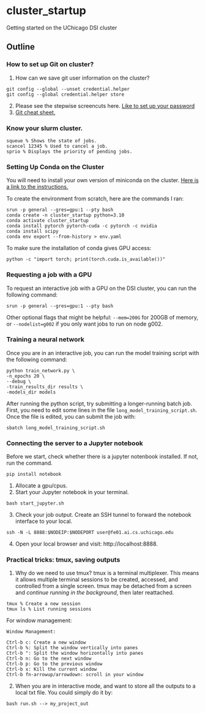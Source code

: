 # cluster_startup
Getting started on the UChicago DSI cluster


## Outline

### How to set up Git on cluster?
1. How can we save git user information on the cluster? 
```
git config --global --unset credential.helper
git config --global credential.helper store
```
2. Please see the stepwise screencuts here. [Like to set up your password](https://docs.google.com/document/d/13S4rIdJCzNqi_myG9TcjPyorI2n9IHbaqvS8Ao52R5Q/edit?usp=sharing)
3. [Git cheat sheet.](https://doabledanny.gumroad.com/l/git-commands-cheat-sheet-pdf)


### Know your slurm cluster.
```
squeue % Shows the state of jobs.
scancel 12345 % Used to cancel a job.
sprio % Displays the priority of pending jobs.
```

### Setting Up Conda on the Cluster

You will need to install your own version of miniconda on the cluster. [Here is a link to the instructions.](https://github.com/uchicago-dsi/core-facility-docs/blob/main/slurm.md#part-vi-install-conda-for-environment-management)


To create the environment from scratch, here are the commands I ran:
```
srun -p general --gres=gpu:1 --pty bash
conda create -n cluster_startup python=3.10
conda activate cluster_startup
conda install pytorch pytorch-cuda -c pytorch -c nvidia
conda install scipy
conda env export --from-history > env.yaml
```

To make sure the installation of conda gives GPU access:
```
python -c "import torch; print(torch.cuda.is_available())"
```

### Requesting a job with a GPU

To request an interactive job with a GPU on the DSI cluster, you can run the following command:
```
srun -p general --gres=gpu:1 --pty bash
```
Other optional flags that might be helpful: `--mem=200G` for 200GB of memory, or `--nodelist=g002` if you only want jobs to run on node g002.

### Training a neural network

Once you are in an interactive job, you can run the model training script with the following command:

```
python train_network.py \
-n_epochs 20 \
--debug \
-train_results_dir results \
-models_dir models
```

After running the python script, try submitting a longer-running batch job. First, you need to edit some lines in the file `long_model_training_script.sh`. Once the file is edited, you can submit the job with:

```
sbatch long_model_training_script.sh
```

### Connecting the server to a Jupyter notebook
Before we start, check whether there is a jupyter notenbook installed. If not, run the command.
```
pip install notebook
```

1. Allocate a gpu/cpus.
2. Start your Jupyter notebook in your terminal.
```
bash start_jupyter.sh
```
3. Check your job output. Create an SSH tunnel to forward the notebook interface to your local.
```
ssh -N -L 8888:$NODEIP:$NODEPORT user@fe01.ai.cs.uchicago.edu
```
4. Open your local browser and visit: http://localhost:8888.

### Practical tricks: tmux, saving outputs
1. Why do we need to use tmux? tmux is a terminal multiplexer. This means it allows multiple terminal sessions to be created, accessed, and controlled from a single screen. tmux may be detached from a screen and *continue running in the background*, then later reattached.
```
tmux % Create a new session
tmux ls % List running sessions
```
For window management:
```
Window Management:

Ctrl-b c: Create a new window
Ctrl-b %: Split the window vertically into panes
Ctrl-b ": Split the window horizontally into panes
Ctrl-b n: Go to the next window
Ctrl-b p: Go to the previous window
Ctrl-b x: Kill the current window
Ctrl-b fn-arrowup/arrowdown: scroll in your window
```
2. When you are in interactive mode, and want to store all the outputs to a local txt file. You could simply do it by:
```
bash run.sh --> my_project_out
```

